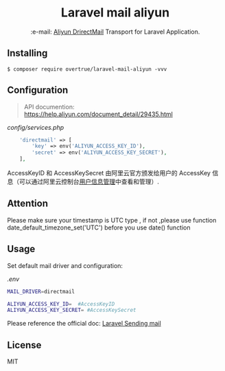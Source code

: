 <h1 align="center">Laravel mail aliyun</h1>

<p align="center">:e-mail: <a href="https://help.aliyun.com/product/29412.html">Aliyun DrirectMail</a> Transport for Laravel Application.</p>

## Installing

```shell
$ composer require overtrue/laravel-mail-aliyun -vvv
```

## Configuration

> API documention: https://help.aliyun.com/document_detail/29435.html

*config/services.php*
```php
    'directmail' => [
        'key' => env('ALIYUN_ACCESS_KEY_ID'),
        'secret' => env('ALIYUN_ACCESS_KEY_SECRET'),
    ],
```

AccessKeyID 和 AccessKeySecret 由阿里云官方颁发给用户的 AccessKey 信息（可以通过阿里云控制台[用户信息管理](https://usercenter.console.aliyun.com/?spm=a2c4g.11186623.2.17.12f2461dHSyXbw#/manage/ak)中查看和管理）.

## Attention  

Please make sure your timestamp is UTC type , if not ,please use function date_default_timezone_set('UTC') before you use date() function 

## Usage

Set default mail driver and configuration:

*.env*
```bash
MAIL_DRIVER=directmail

ALIYUN_ACCESS_KEY_ID=  #AccessKeyID
ALIYUN_ACCESS_KEY_SECRET= #AccessKeySecret
```

Please reference the official doc: [Laravel Sending mail](https://laravel.com/docs/5.6/mail#sending-mail)

## License

MIT

